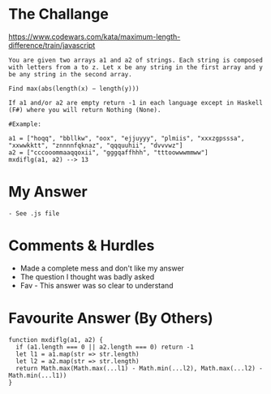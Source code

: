 # The Challange

https://www.codewars.com/kata/maximum-length-difference/train/javascript

```
You are given two arrays a1 and a2 of strings. Each string is composed with letters from a to z. Let x be any string in the first array and y be any string in the second array.

Find max(abs(length(x) − length(y)))

If a1 and/or a2 are empty return -1 in each language except in Haskell (F#) where you will return Nothing (None).

#Example:

a1 = ["hoqq", "bbllkw", "oox", "ejjuyyy", "plmiis", "xxxzgpsssa", "xxwwkktt", "znnnnfqknaz", "qqquuhii", "dvvvwz"]
a2 = ["cccooommaaqqoxii", "gggqaffhhh", "tttoowwwmmww"]
mxdiflg(a1, a2) --> 13
```

# My Answer

```
- See .js file
```

# Comments & Hurdles

- Made a complete mess and don't like my answer
- The question I thought was badly asked
- Fav - This answer was so clear to understand

# Favourite Answer (By Others)

```
function mxdiflg(a1, a2) {
  if (a1.length === 0 || a2.length === 0) return -1
  let l1 = a1.map(str => str.length)
  let l2 = a2.map(str => str.length)
  return Math.max(Math.max(...l1) - Math.min(...l2), Math.max(...l2) - Math.min(...l1))
}
```
